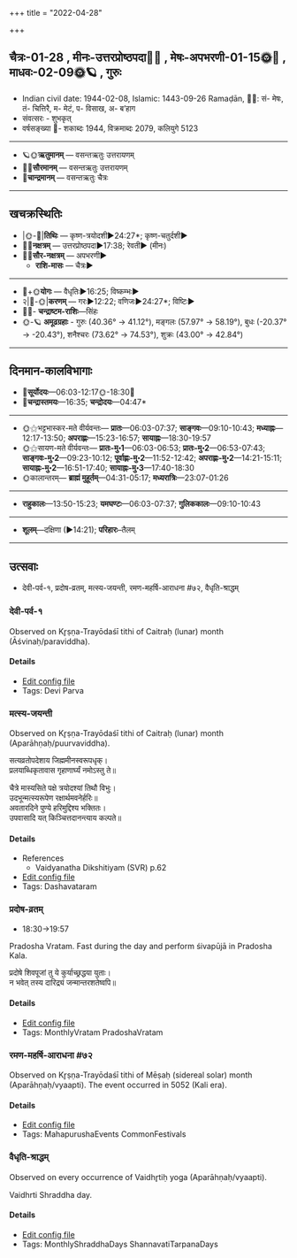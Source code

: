 +++
title = "2022-04-28"

+++
## चैत्रः-01-28  ,  मीनः-उत्तरप्रोष्ठपदा🌛🌌  ,  मेषः-अपभरणी-01-15🌞🌌  ,  माधवः-02-09🌞🪐  ,  गुरुः
- Indian civil date: 1944-02-08, Islamic: 1443-09-26 Ramaḍān, 🌌🌞: सं- मेषः, तं- चित्तिरै, म- मेटं, प- विसाख, अ- ब’हाग
- संवत्सरः - शुभकृत्
- वर्षसङ्ख्या 🌛- शकाब्दः 1944, विक्रमाब्दः 2079, कलियुगे 5123
___________________
- 🪐🌞**ऋतुमानम्** — वसन्तऋतुः उत्तरायणम्
- 🌌🌞**सौरमानम्** — वसन्तऋतुः उत्तरायणम्
- 🌛**चान्द्रमानम्** — वसन्तऋतुः चैत्रः
___________________


## खचक्रस्थितिः
- |🌞-🌛|**तिथिः** — कृष्ण-त्रयोदशी►24:27*; कृष्ण-चतुर्दशी►  
- 🌌🌛**नक्षत्रम्** — उत्तरप्रोष्ठपदा►17:38; रेवती► (मीनः)  
- 🌌🌞**सौर-नक्षत्रम्** — अपभरणी►  
  - **राशि-मासः** — चैत्रः► 
___________________
- 🌛+🌞**योगः** — वैधृतिः►16:25; विष्कम्भः►  
- २|🌛-🌞|**करणम्** — गरः►12:22; वणिजः►24:27*; विष्टिः►  
- 🌌🌛- **चन्द्राष्टम-राशिः**—सिंहः  
- 🌞-🪐 **अमूढग्रहाः** - गुरुः (40.36° → 41.12°), मङ्गलः (57.97° → 58.19°), बुधः (-20.37° → -20.43°), शनैश्चरः (73.62° → 74.53°), शुक्रः (43.00° → 42.84°)
___________________


## दिनमान-कालविभागाः
- 🌅**सूर्योदयः**—06:03-12:17🌞️-18:30🌇  
- 🌛**चन्द्रास्तमयः**—16:35; **चन्द्रोदयः**—04:47*  
___________________
- 🌞⚝भट्टभास्कर-मते वीर्यवन्तः— **प्रातः**—06:03-07:37; **साङ्गवः**—09:10-10:43; **मध्याह्नः**—12:17-13:50; **अपराह्णः**—15:23-16:57; **सायाह्नः**—18:30-19:57  
- 🌞⚝सायण-मते वीर्यवन्तः— **प्रातः-मु॰1**—06:03-06:53; **प्रातः-मु॰2**—06:53-07:43; **साङ्गवः-मु॰2**—09:23-10:12; **पूर्वाह्णः-मु॰2**—11:52-12:42; **अपराह्णः-मु॰2**—14:21-15:11; **सायाह्नः-मु॰2**—16:51-17:40; **सायाह्नः-मु॰3**—17:40-18:30  
- 🌞कालान्तरम्— **ब्राह्मं मुहूर्तम्**—04:31-05:17; **मध्यरात्रिः**—23:07-01:26  
___________________
- **राहुकालः**—13:50-15:23; **यमघण्टः**—06:03-07:37; **गुलिककालः**—09:10-10:43  
___________________
- **शूलम्**—दक्षिणा (►14:21); **परिहारः**–तैलम्  
___________________

## उत्सवाः
- देवी-पर्व-१, प्रदोष-व्रतम्, मत्स्य-जयन्ती, रमण-महर्षि-आराधना #७२, वैधृति-श्राद्धम्
### देवी-पर्व-१

Observed on Kr̥ṣṇa-Trayōdaśī tithi of Caitraḥ (lunar) month (Āśvinaḥ/paraviddha). 



#### Details
- [Edit config file](https://github.com/jyotisham/adyatithi/blob/master/devatA/devIparva/lunar_month/tithi/01/28/devi-parva-1.toml)
- Tags: Devi Parva


### मत्स्य-जयन्ती

Observed on Kr̥ṣṇa-Trayōdaśī tithi of Caitraḥ (lunar) month (Aparāhṇaḥ/puurvaviddha). 

सत्यव्रतोपदेशाय जिह्ममीनस्वरूपधृक्।  
प्रलयाब्धिकृतावास गृहाणार्घ्यं नमोऽस्तु ते॥  
  
चैत्रे मास्यसिते पक्षे त्रयोदश्यां तिथौ विभुः।  
उदभून्मत्स्यरूपेण रक्षार्थमवनेर्हरिः॥   
अवतारदिने पुण्ये हरिमुद्दिश्य भक्तितः।  
उपवासादि यत् किञ्चित्तदानन्त्याय कल्पते॥



#### Details
- References
  - Vaidyanatha Dikshitiyam (SVR) p.62
- [Edit config file](https://github.com/jyotisham/adyatithi/blob/master/devatA/vaiShNava/lunar_month/tithi/01/28/matsya~jayantI.toml)
- Tags: Dashavataram


### प्रदोष-व्रतम्
- 18:30→19:57



Pradosha Vratam. Fast during the day and perform śivapūjā in Pradosha Kala.

प्रदोषे  शिवपूजां  तु  ये  कुर्याच्छ्रद्धया  युताः।  
न  भवेत्  तस्य  दारिद्र्यं  जन्मान्तरशतेष्वपि॥



#### Details
- [Edit config file](https://github.com/jyotisham/adyatithi/blob/master/time_focus/monthly/pradoSha/description_only/pradOSa-vratam.toml)
- Tags: MonthlyVratam PradoshaVratam


### रमण-महर्षि-आराधना #७२

Observed on Kr̥ṣṇa-Trayōdaśī tithi of Mēṣaḥ (sidereal solar) month (Aparāhṇaḥ/vyaapti). The event occurred in 5052 (Kali era).  




#### Details
- [Edit config file](https://github.com/jyotisham/adyatithi/blob/master/mahApuruSha/smArta-misc/sidereal_solar_month/tithi/01/28/ramaNa~maharSi~ArAdhanA.toml)
- Tags: MahapurushaEvents CommonFestivals


### वैधृति-श्राद्धम्

Observed on every occurrence of Vaidhr̥tiḥ yoga (Aparāhṇaḥ/vyaapti). 

Vaidhrti Shraddha day.

#### Details
- [Edit config file](https://github.com/jyotisham/adyatithi/blob/master/devatA/pitR/sidereal_solar_month/yoga/00/27/vaidhRti-zrAddham.toml)
- Tags: MonthlyShraddhaDays ShannavatiTarpanaDays


